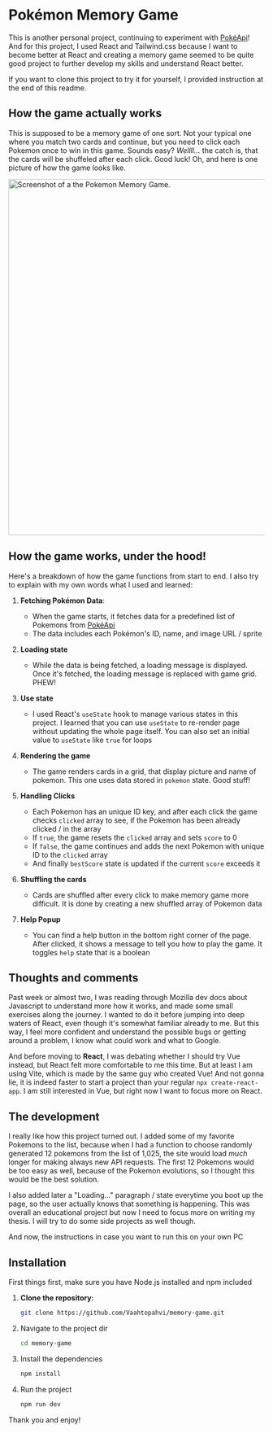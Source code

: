 # Pokémon Memory Game

This is another personal project, continuing to experiment with [PokéApi](https://pokeapi.co/)! And for this project, I used React and Tailwind.css because I want to become better at React and creating a memory game seemed to be quite good project to further develop my skills and understand React better.

If you want to clone this project to try it for yourself, I provided instruction at the end of this readme.

## How the game actually works

This is supposed to be a memory game of one sort. Not your typical one where you match two cards and continue, but you need to click each Pokemon once to win in this game. Sounds easy? _Wellll..._ the catch is, that the cards will be shuffeled after each click. Good luck!
Oh, and here is one picture of how the game looks like.

<img src="https://i.imgur.com/d76dn1y.png" alt="Screenshot of a the Pokemon Memory Game." width="700"/>


## How the game works, under the hood!

Here's a breakdown of how the game functions from start to end. I also try to explain with my own words what I used and learned:

1. **Fetching Pokémon Data**:
   - When the game starts, it fetches data for a predefined list of Pokemons from [PokéApi](https://pokeapi.co/)
   - The data includes each Pokémon's ID, name, and image URL / sprite
   
2. **Loading state**
    - While the data is being fetched, a loading message is displayed. Once it's fetched, the loading message     is replaced with game grid. PHEW!
    
3. **Use state**
    - I used React's `useState` hook to manage various states in this project. I learned that you can use `useState` to re-render page without updating the whole page itself. You can also set an initial value to `useState` like `true` for loops

4. **Rendering the game**
    - The game renders cards in a grid, that display picture and name of pokemon. This one uses data stored in `pokemon` state. Good stuff!

5. **Handling Clicks**
    - Each Pokemon has an unique ID key, and after each click the game checks `clicked` array to see, if the Pokemon has been already clicked / in the array
    - If `true`, the game resets the `clicked` array and sets `score` to 0
    - If `false`, the game continues and adds the next Pokemon with unique ID to the `clicked` array
    - And finally `bestScore` state is updated if the current `score` exceeds it

6. **Shuffling the cards**
    - Cards are shuffled after every click to make memory game more difficult. It is done by creating a new shuffled array of Pokemon data

7. **Help Popup**
    - You can find a help button in the bottom right corner of the page. After clicked, it shows a message to tell you how to play the game. It toggles `help` state that is a boolean

## Thoughts and comments

Past week or almost two, I was reading through Mozilla dev docs about Javascript to understand more how it works, and made some small exercises along the journey. I wanted to do it before jumping into deep waters of React, even though it's somewhat familiar already to me. But this way, I feel more confident and understand the possible bugs or getting around a problem, I know what could work and what to Google. 

And before moving to **React**, I was debating whether I should try Vue instead, but React felt more comfortable to me this time. But at least I am using Vite, which is made by the same guy who created Vue! And not gonna lie, it is indeed faster to start a project than your regular `npx create-react-app`. I am still interested in Vue, but right now I want to focus more on React.

## The development

I really like how this project turned out. I added some of my favorite Pokemons to the list, because when I had a function to choose randomly generated 12 pokemons from the list of 1,025, the site would load _much_ longer for making always new API requests. The first 12 Pokemons would be too easy as well, because of the Pokemon evolutions, so I thought this would be the best solution.

I also added later a "Loading..." paragraph / state everytime you boot up the page, so the user actually knows that something is happening.
This was overall an educational project but now I need to focus more on writing my thesis. I will try to do some side projects as well though. 

And now, the instructions in case you want to run this on your own PC

## Installation

First things first, make sure you have Node.js installed and npm included

1. **Clone the repository**:
   ```sh
   git clone https://github.com/Vaahtopahvi/memory-game.git

2. Navigate to the project dir
   ```sh
   cd memory-game

3. Install the dependencies
   ```sh
   npm install

4. Run the project
   ```sh
   npm run dev
   
Thank you and enjoy!
